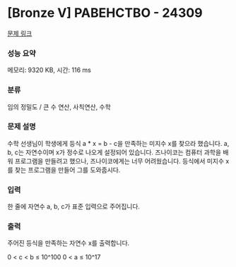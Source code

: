 # [Bronze V] РАВЕНСТВО - 24309 

[문제 링크](https://www.acmicpc.net/problem/24309) 

### 성능 요약

메모리: 9320 KB, 시간: 116 ms

### 분류

임의 정밀도 / 큰 수 연산, 사칙연산, 수학

### 문제 설명

<p>수학 선생님이 학생에게 등식 a * x = b - c을 만족하는 미지수 x를 찾으라 했습니다. a, b, c는 자연수이며 x가 정수로 나오게 설정되어 있습니다. 즈나이코는 컴퓨터 과학을 배워 프로그램을 만들려고 했으나, 즈나이코에게는 너무 어려웠습니다. 등식에서 미지수 x를 찾는 프로그램을 만들어 그를 도와줍시다.</p>

### 입력 

 <p>한 줄에 자연수 a, b, c가 표준 입력으로 주어집니다.</p>

### 출력 

 <p>주어진 등식을 만족하는 자연수 x를 출력합니다.</p>
0 < c < b ≤ 10^100
0 < a ≤ 10^17
